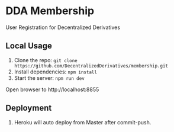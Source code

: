 # DDA Membership

User Registration for Decentralized Derivatives

## Local Usage

1. Clone the repo: `git clone https://github.com/DecentralizedDerivatives/membership.git`
2. Install dependencies: `npm install`
3. Start the server: `npm run dev`

Open browser to http://localhost:8855

## Deployment

1. Heroku will auto deploy from Master after commit-push.

